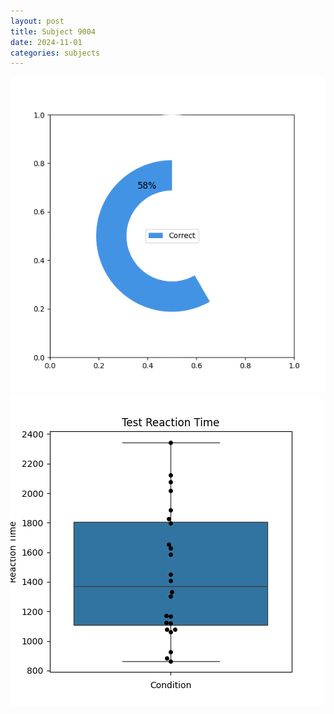 ```yaml
---
layout: post
title: Subject 9004
date: 2024-11-01
categories: subjects
---
```


![](data/9004/run-4/9004_FN_acc_test.png)
![](data/9004/run-4/9004_FN_rt.png)
